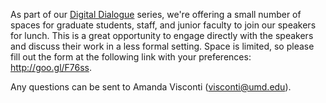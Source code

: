 As part of our [Digital Dialogue](http://mith.umd.edu/digital-dialogues) series, we're offering a small number of spaces for graduate students, staff, and junior faculty to join our speakers for lunch. This is a great opportunity to engage directly with the speakers and discuss their work in a less formal setting. Space is limited, so please fill out the form at the following link with your preferences: <http://goo.gl/F76ss>.

Any questions can be sent to Amanda Visconti (visconti@umd.edu).